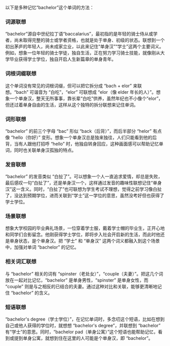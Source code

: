 以下是多种记忆“bachelor”这个单词的方法：

### 词源联想
“bachelor”源自中世纪拉丁语“baccalarius”，最初指的是年轻的骑士侍从或学者，尚未取得完整的骑士或学者资格，也就是处于单身、初级的状态。联想到一个初出茅庐的年轻人，尚未成家立业，以此来记住“单身汉”“学士”这两个主要词义。例如，想象一位年轻的骑士学徒，独自生活，正在努力学习骑士技能，就像刚从大学毕业获得学士学位，独自开启人生新篇章的单身青年。

### 词根词缀联想
这个单词没有常见的词根词缀，但可以把它拆分成 “bach + elor” 来联想。“bach” 可谐音为 “白吃”，“elor” 可联想成 “elor（像 elder 年长的人）”。想象一个单身汉，整天无所事事，靠长辈“白吃”供养，虽然年纪也不小像个“elor”，但还过着单身自由的生活，这样从这个独特的拆分联想来记住单词。

### 词形联想
“bachelor” 的前三个字母 “bac” 形似 “back（后背）”，而后半部分 “helor” 有点像 “hello（你好）” 变形。想象一个单身汉总是独来独往，人们只能看到他的后背，当有人跟他打招呼 “hello” 时，他独自转身回应，这种画面感可以帮助记忆单词，同时也关联单身汉孤独的特点。

### 发音联想
“bachelor” 的发音类似 “白扯了”。可以想象一个人一直追求爱情，却总是失败，最后感叹一句“白扯了”，还是单身汉一个，这样通过发音的趣味性联想记住“单身汉”这一含义。同时，“白扯了”也可联想为学生考试不理想，觉得之前学习像白扯了，没达到预期学位，进而关联到“学士”这一学位的意思，虽然没考好但也获得了学士学位。

### 场景联想
想象大学校园的毕业典礼场景，一位穿着学士服，戴着学士帽的毕业生，正开心地和同学们合影留念。他刚获得学士学位，即将步入社会开启新的生活，而此时他还是单身状态，是个单身汉。把 “学士” 和 “单身汉” 这两个词义都融入到这个场景中，加强对单词 “bachelor” 的记忆。

### 相关词汇联想
与 “bachelor” 相关的词有 “spinster（老处女）”，“couple（夫妻）”。把这几个词放在一起对比记忆，“bachelor” 是单身男性，“spinster” 是单身女性，而 “couple” 则是与之相反的已结合的夫妻。通过这种对比和关联，能够更清晰地记住 “bachelor” 的含义。

### 短语联想
“bachelor's degree（学士学位）”，在记忆单词时，多念叨这个短语，比如在想到自己或他人获得的学位时，就想想 “bachelor's degree”，并联想到 “bachelor” 有“学士”的意思。同时，“bachelor pad（单身公寓）”这个短语也能帮助记忆，看到或提到单身公寓，就想到住在这里的人可能是个单身汉，即 “bachelor”。 
